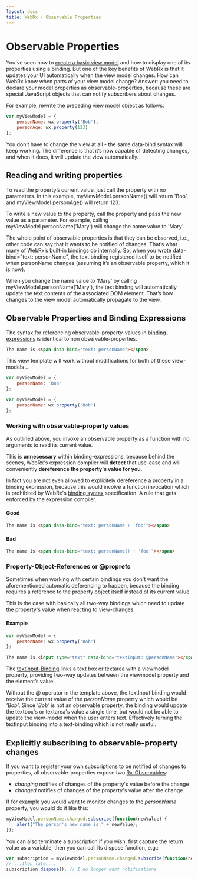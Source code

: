 ```yaml
---
layout: docs
title: WebRx - Observable Properties
---
```

# Observable Properties

You’ve seen how to [create a basic view model](/docs/index.html#topic-mvvm-intro) and how to display one of its properties using a binding. But one of the key benefits of WebRx is that it updates your UI automatically when the view model changes. How can WebRx know when parts of your view model change? Answer: you need to declare your model properties as observable-properties, because these are special JavaScript objects that can notify subscribers about changes.

For example, rewrite the preceding view model object as follows:

```javascript
var myViewModel = {
    personName: wx.property('Bob'),
    personAge: wx.property(123)
};
```

You don’t have to change the view at all - the same data-bind syntax will keep working. The difference is that it’s now capable of detecting changes, and when it does, it will update the view automatically.

## Reading and writing properties

To read the property’s current value, just call the property with no parameters. In this example, myViewModel.personName() will return 'Bob', and myViewModel.personAge() will return 123.

To write a new value to the property, call the property and pass the new value as a parameter. For example, calling myViewModel.personName('Mary') will change the name value to 'Mary'.

The whole point of observable properties is that they can be observed, i.e., other code can say that it wants to be notified of changes. That’s what many of WebRx’s built-in bindings do internally. So, when you wrote data-bind="text: personName", the text binding registered itself to be notified when personName changes (assuming it’s an observable property, which it is now).

When you change the name value to 'Mary' by calling myViewModel.personName('Mary'), the text binding will automatically update the text contents of the associated DOM element. That’s how changes to the view model automatically propagate to the view.


## Observable Properties and Binding Expressions

The syntax for referencing observable-property-values in [binding-expressions](/docs/binding-syntax.html#start) is identical to non observable-properties.

```html
The name is <span data-bind="text: personName"></span>
```

This view template will work without modifications for both of these view-models ...

```javascript
var myViewModel = {
    personName: 'Bob'
};
```

```javascript
var myViewModel = {
    personName: wx.property('Bob')
};
```

### Working with observable-property values

As outlined above, you invoke an observable property as a function with no arguments to read its current value. 

This is **unnecessary** within binding-expressions, because behind the scenes, WebRx's expression compiler 
will **detect** that use-case and will conveniently **dereference the property's value for you**. 

In fact you are not even allowed to explicitely dereference a property in a binding expression, 
because this would involve a function invocation which is prohibited by WebRx's 
[binding syntax](/docs/binding-syntax.html#start) specification. A rule that gets enforced by the expression compiler.

#### Good

```html
The name is <span data-bind="text: personName + 'foo'"></span>
```

#### Bad

```html
The name is <span data-bind="text: personName() + 'foo'"></span>
```

### Property-Object-References or @proprefs

Sometimes when working with certain bindings you don't want the aforementioned automatic deferencing to happen, because 
the binding requires a reference to the property object itself instead of its current value. 

This is the case with basically all two-way bindings which need to update the property's value when reacting to view-changes.

#### Example

```javascript
var myViewModel = {
    personName: wx.property('Bob')
};
```

```html
The name is <input type="text" data-bind="textInput: @personName"></span>
```

The [textInput-Binding](/docs/textinput-binding.html#start) links a text box or textarea with a viewmodel property, 
providing two-way updates between the viewmodel property and the element’s value.

Without the *@* operator in the template above, the textInput binding would receive the current value of
the *personName* property which would be *'Bob'*. Since *'Bob'* is not an observable property, the binding
would update the textbox's or textarea's value a single time, but would not be able to update the
view-model when the user enters text. Effectively turning the textInput binding into a text-binding
which is not really useful.


## Explicitly subscribing to observable-property changes

If you want to register your own subscriptions to be notified of changes to properties, all observable-properties expose two [Rx-Observables](https://github.com/Reactive-Extensions/RxJS/blob/master/doc/api/core/observable.md):

- *changing* notifies of changes of the property's value before the change
- *changed* notifies of changes of the property's value after the change

If for example you would want to monitor changes to the *personName* property, you would do it like this: 

```javascript
myViewModel.personName.changed.subscribe(function(newValue) {
    alert("The person's new name is " + newValue);
});
```

You can also terminate a subscription if you wish: first capture the return value as a variable, then you can call its dispose function, e.g.:

```javascript
var subscription = myViewModel.personName.changed.subscribe(function(newValue) { /* do stuff */ });
// ...then later...
subscription.dispose(); // I no longer want notifications
```
